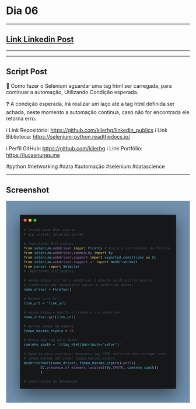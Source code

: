 # Dia 06

---
## [Link Linkedin Post]()
---
---
## Script Post

🤖 Como fazer o Selenium aguardar uma tag html ser carregada, para continuar a automação, Utilizando Condição esperada.

❓ A condição esperada, Irá realizar um laço até a tag html definida ser achada, neste momento a automação continua, caso não for encontrada ele retorna erro.

ℹ️ Link Repositório: https://github.com/kilerhg/linkedin_publics
ℹ️ Link Biblioteca: https://selenium-python.readthedocs.io/

ℹ️ Perfil GitHub: https://github.com/kilerhg
ℹ️ Link Portfólio: https://lucasnunes.me

#python #networking #data #automação #selenium #datascience

---

## Screenshot

![foto](./aguardar_elemento.png)

